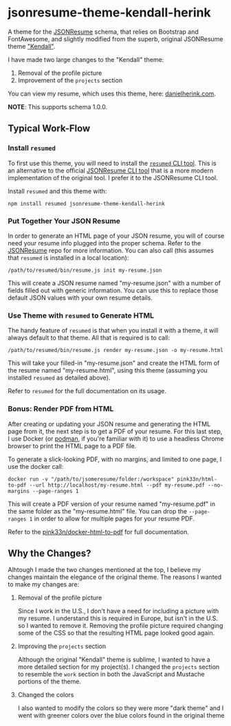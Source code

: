 # jsonresume-theme-kendall-herink

A theme for the [JSONResume](https://github.com/jsonresume/resume-schema) schema, that relies on Bootstrap and FontAwesome, and slightly modified from the superb, original JSONResume theme ["Kendall"](https://github.com/LinuxBozo/jsonresume-theme-kendall).

I have made two large changes to the "Kendall" theme:
1. Removal of the profile picture
2. Improvement of the `projects` section

You can view my resume, which uses this theme, here: [danielherink.com](https://danielherink.com).

**NOTE**: This supports schema 1.0.0.

## Typical Work-Flow

### Install `resumed`

To first use this theme, you will need to install the [`resumed` CLI tool](https://github.com/rbardini/resumed). This is an alternative to the official [JSONResume CLI tool](https://github.com/jsonresume/resume-cli) that is a more modern implementation of the original tool. I prefer it to the JSONResume CLI tool.

Install `resumed` and this theme with:

```
npm install resumed jsonresume-theme-kendall-herink
```

### Put Together Your JSON Resume

In order to generate an HTML page of your JSON resume, you will of course need your resume info plugged into the proper schema. Refer to the [JSONResume](https://github.com/jsonresume/resume-schema) repo for more information. You can also call (this assumes that `resumed` is installed in a local location):

```
/path/to/resumed/bin/resume.js init my-resume.json
```

This will create a JSON resume named "my-resume.json" with a number of fields filled out with generic information. You can use this to replace those default JSON values with your own resume details.

### Use Theme with `resumed` to Generate HTML

The handy feature of `resumed` is that when you install it with a theme, it will always default to that theme. All that is required is to call:

```
/path/to/resumed/bin/resume.js render my-resume.json -o my-resume.html
```

This will take your filled-in "my-resume.json" and create the HTML form of the resume named "my-resume.html", using this theme (assuming you installed `resumed` as detailed above).

Refer to `resumed` for the full documentation on its usage.

### Bonus: Render PDF from HTML

After creating or updating your JSON resume and generating the HTML page from it, the next step is to get a PDF of your resume. For this last step, I use Docker (or [podman](https://github.com/containers/podman), if you're familiar with it) to use a headless Chrome browser to print the HTML page to a PDF file.

To generate a slick-looking PDF, with no margins, and limited to one page, I use the docker call:

```
docker run -v "/path/to/jsomeresume/folder:/workspace" pink33n/html-to-pdf --url http://localhost/my-resume.html --pdf my-resume.pdf --no-margins --page-ranges 1
```

This will create a PDF version of your resume named "my-resume.pdf" in the same folder as the "my-resume.html" file. You can drop the `--page-ranges 1` in order to allow for multiple pages for your resume PDF.

Refer to the [pink33n/docker-html-to-pdf](https://github.com/pinkeen/docker-html-to-pdf) for full documentation.

## Why the Changes?

Alhtough I made the two changes mentioned at the top, I believe my changes maintain the elegance of the original theme. The reasons I wanted to make my changes are:

1. Removal of the profile picture

   Since I work in the U.S., I don't have a need for including a picture with my resume. I understand this is required in Europe, but isn't in the U.S. so I wanted to remove it. Removing the profile picture required changing some of the CSS so that the resulting HTML page looked good again.
2. Improving the `projects` section

   Although the original "Kendall" theme is sublime, I wanted to have a more detailed section for my project(s). I changed the `projects` section to resemble the `work` section in both the JavaScript and Mustache portions of the theme.
3. Changed the colors

   I also wanted to modify the colors so they were more "dark theme" and I went with greener colors over the blue colors found in the original theme
